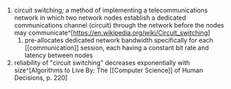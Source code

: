 1. circuit switching; a method of implementing a telecommunications network in which two network nodes establish a dedicated communications channel (circuit) through the network before the nodes may communicate^[https://en.wikipedia.org/wiki/Circuit_switching]
	1. pre-allocates dedicated network bandwidth specifically for each [[communication]] session, each having a constant bit rate and latency between nodes
2. reliability of "circuit switching" decreases exponentially with size^[Algorithms to Live By: The [[Computer Science]] of Human Decisions, p. 220]